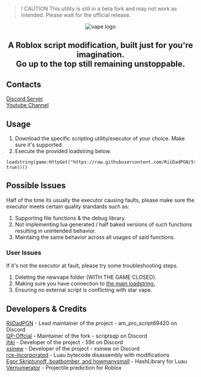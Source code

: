 > ! CAUTION
> This utility is still in a beta fork and may not work as intended. Please wait for the official release.

<p align="center">
  <picture>
    <source media="(prefers-color-scheme: dark)" srcset="./README/starvapelogo-white.png">
    <source media="(prefers-color-scheme: light)" srcset="./README/starvapelogo-dark.png">
    <img alt="vape logo" src="./README/vapelogo.png">
  </picture>
</p>
<h2 align="center">
  A Roblox script modification, built just for you're imagination.
  <br/>
  Go up to the top still remaining unstoppable.
</h2>

## Contacts
[Discord Server](https://discord.gg/5bJPwUS5Pv)
<br/>
[Youtube Channel](https://www.youtube.com/@kardessbloxofficial)

## Usage
1. Download the specific scripting utility/executor of your choice. Make sure it's supported.
2. Execute the provided loadstring below.
```luau
loadstring(game:HttpGet("https://raw.githubusercontent.com/RiiDadPGN/StarVape/main/NewMainScript.lua", true))()
```

## Possible Issues
Half of the time its usually the executor causing faults, please make sure the executor meets certain quality standards such as:
1. Supporting file functions & the debug library.
2. Not implementing lua generated / half baked versions of such functions resulting in unintended behavior.
3. Maintaing the same behavior across all usages of said functions.
### User Issues
If it's not the executor at fault, please try some troubleshooting steps.
1. Deleting the newvape folder (WITH THE GAME CLOSED).
2. Making sure you have connection to [the main loadstring.](https://raw.githubusercontent.com/RiiDadPGN/StarVape/refs/heads/main/NewMainScript.lua)
3. Ensuring no external script is conflicting with star vape.

## Developers & Credits
[RiiDadPGN](https://github.com/RiiDadPGN) - Lead maintainer of the project - am_pro_script69420 on Discord
<br/>
[QP-Offcial](https://github.com/QP-Offcial) - Maintainer of the fork - scriptsqp on Discord
<br/>
[jhki](https://github.com/jhki0) - Developer of the project - 59it on Discord
<br/>
[xsinew](https://github.com/xsinew) - Developer of the project - xsinew on Discord
<br/>
[rce-incorporated](https://github.com/rce-incorporated/Fiu) - Luau bytecode disassembly with modifications
<br/>
[Egor Skriptunoff, boatbomber, and howmanysmall](https://devforum.roblox.com/t/open-source-hashlib/416732/1) - HashLibrary for Luau
<br/>
[Vernumerator](https://devforum.roblox.com/t/predict-projectile-ballistics-including-gravity-and-motion/1842434) - Projectile prediction for Roblox
